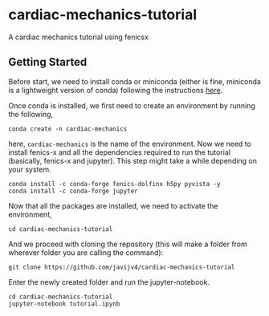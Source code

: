 # cardiac-mechanics-tutorial
A cardiac mechanics tutorial using fenicsx

## Getting Started
Before start, we need to install conda or miniconda (either is fine, miniconda is a lightweight version of conda) following the instructions [here](https://conda.io/projects/conda/en/latest/user-guide/install/index.html).

Once conda is installed, we first need to create an environment by running the following,
```
conda create -n cardiac-mechanics
```
here, `cardiac-mechanics` is the name of the environment. Now we need to install fenics-x and all the dependencies required to run the tutorial (basically, fenics-x and jupyter). This step might take a while depending on your system. 
```
conda install -c conda-forge fenics-dolfinx h5py pyvista -y
conda install -c conda-forge jupyter
```
Now that all the packages are installed, we need to activate the environment,
```
cd cardiac-mechanics-tutorial
```
And we proceed with cloning the repository (this will make a folder from wherever folder you are calling the command):
```
git clone https://github.com/javijv4/cardiac-mechanics-tutorial
```
Enter the newly created folder and run the jupyter-notebook.
```
cd cardiac-mechanics-tutorial
jupyter-notebook tutorial.ipynb
```
